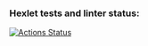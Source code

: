 ### Hexlet tests and linter status:
[![Actions Status](https://github.com/inadadurov/frontend-project-lvl2/workflows/hexlet-check/badge.svg)](https://github.com/inadadurov/frontend-project-lvl2/actions)